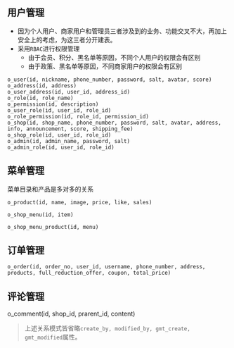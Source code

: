 ## 用户管理
- 因为个人用户、商家用户和管理员三者涉及到的业务、功能交叉不大，再加上安全上的考虑，为这三者分开建表。
- 采用`RBAC`进行权限管理
	- 由于会员、积分、黑名单等原因，不同个人用户的权限会有区别
	- 由于政策、黑名单等原因，不同商家用户的权限会有区别
```
o_user(id, nickname, phone_number, password, salt, avatar, score)
o_address(id, address)
o_user_address(id, user_id, address_id)
o_role(id, role_name)
o_permission(id, description)
o_user_role(id, user_id, role_id)
o_role_permission(id, role_id, permission_id)
o_shop(id, shop_name, phone_number, password, salt, avatar, address, info, announcement, score, shipping_fee)
o_shop_role(id, user_id, role_id)
o_admin(id, admin_name, password, salt)
o_admin_role(id, user_id, role_id)
```

## 菜单管理
菜单目录和产品是多对多的关系
```
o_product(id, name, image, price, like, sales)
```
```
o_shop_menu(id, item)
```
```
o_shop_menu_product(id, menu)
```
## 订单管理

```
o_order(id, order_no, user_id, username, phone_number, address, products, full_reduction_offer, coupon, total_price)
```

## 评论管理
o_comment(id, shop_id, prarent_id, content)

> 上述关系模式皆省略`create_by, modified_by, gmt_create, gmt_modified`属性。

<!--stackedit_data:
eyJoaXN0b3J5IjpbLTEwNzIzODU5NDUsMTA1NzU1MTk4OSwxMj
I4NTUwODQ0LC0xMTIxOTM3NDk5LDE5NDQ1MDg3NDYsLTg0MDg0
NTIwOCwtOTUzNzg5ODQxLC0xNDc5Mjk2NTI5LC0xMTEyMTA4OT
A4LDE0MjA5NzYwODksLTcyMjgwNDI0NSwtMjEyMzg3NjAzMSwt
MTcxODIxNDE1LC0xNjk4MDg0OTE0LC0xODUzNjgxMDQwLDE2ND
E5Njc1ODIsMjExNjE1MzA4NiwtMTkyMTQyMTY5Nl19
-->